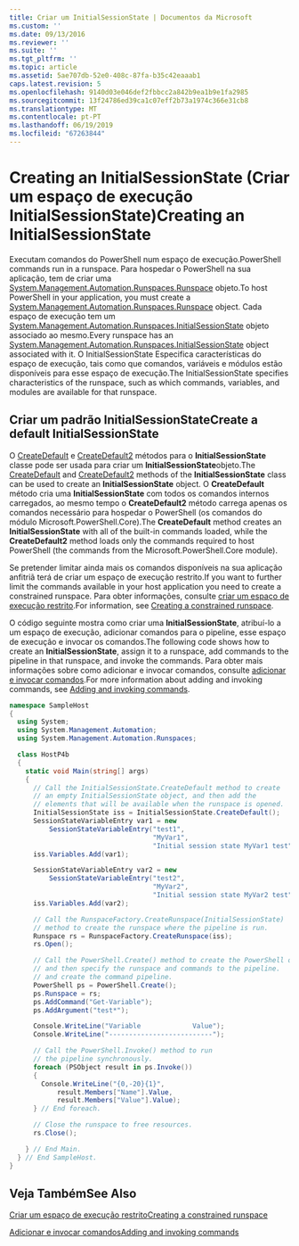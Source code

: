 ```yaml
---
title: Criar um InitialSessionState | Documentos da Microsoft
ms.custom: ''
ms.date: 09/13/2016
ms.reviewer: ''
ms.suite: ''
ms.tgt_pltfrm: ''
ms.topic: article
ms.assetid: 5ae707db-52e0-408c-87fa-b35c42eaaab1
caps.latest.revision: 5
ms.openlocfilehash: 9140d03e046def2fbbcc2a842b9ea1b9e1fa2985
ms.sourcegitcommit: 13f24786ed39ca1c07eff2b73a1974c366e31cb8
ms.translationtype: MT
ms.contentlocale: pt-PT
ms.lasthandoff: 06/19/2019
ms.locfileid: "67263844"
---
```

# <a name="creating-an-initialsessionstate"></a><span data-ttu-id="f3bd1-102">Creating an InitialSessionState (Criar um espaço de execução InitialSessionState)</span><span class="sxs-lookup"><span data-stu-id="f3bd1-102">Creating an InitialSessionState</span></span>

<span data-ttu-id="f3bd1-103">Executam comandos do PowerShell num espaço de execução.</span><span class="sxs-lookup"><span data-stu-id="f3bd1-103">PowerShell commands run in a runspace.</span></span>
<span data-ttu-id="f3bd1-104">Para hospedar o PowerShell na sua aplicação, tem de criar uma [System.Management.Automation.Runspaces.Runspace](/dotnet/api/System.Management.Automation.Runspaces.Runspace) objeto.</span><span class="sxs-lookup"><span data-stu-id="f3bd1-104">To host PowerShell in your application, you must create a [System.Management.Automation.Runspaces.Runspace](/dotnet/api/System.Management.Automation.Runspaces.Runspace) object.</span></span>
<span data-ttu-id="f3bd1-105">Cada espaço de execução tem um [System.Management.Automation.Runspaces.InitialSessionState](/dotnet/api/System.Management.Automation.Runspaces.InitialSessionState) objeto associado ao mesmo.</span><span class="sxs-lookup"><span data-stu-id="f3bd1-105">Every runspace has an [System.Management.Automation.Runspaces.InitialSessionState](/dotnet/api/System.Management.Automation.Runspaces.InitialSessionState) object associated with it.</span></span>
<span data-ttu-id="f3bd1-106">O InitialSessionState Especifica características do espaço de execução, tais como que comandos, variáveis e módulos estão disponíveis para esse espaço de execução.</span><span class="sxs-lookup"><span data-stu-id="f3bd1-106">The InitialSessionState specifies characteristics of the runspace, such as which commands, variables, and modules are available for that runspace.</span></span>

## <a name="create-a-default-initialsessionstate"></a><span data-ttu-id="f3bd1-107">Criar um padrão InitialSessionState</span><span class="sxs-lookup"><span data-stu-id="f3bd1-107">Create a default InitialSessionState</span></span>

<span data-ttu-id="f3bd1-108">O [CreateDefault](/dotnet/api/System.Management.Automation.Runspaces.InitialSessionState.CreateDefault) e [CreateDefault2](/dotnet/api/System.Management.Automation.Runspaces.InitialSessionState.CreateDefault2) métodos para o **InitialSessionState** classe pode ser usada para criar um **InitialSessionState**objeto.</span><span class="sxs-lookup"><span data-stu-id="f3bd1-108">The [CreateDefault](/dotnet/api/System.Management.Automation.Runspaces.InitialSessionState.CreateDefault) and [CreateDefault2](/dotnet/api/System.Management.Automation.Runspaces.InitialSessionState.CreateDefault2) methods of the **InitialSessionState** class can be used to create an **InitialSessionState** object.</span></span>
<span data-ttu-id="f3bd1-109">O **CreateDefault** método cria uma **InitialSessionState** com todos os comandos internos carregados, ao mesmo tempo o **CreateDefault2** método carrega apenas os comandos necessário para hospedar o PowerShell (os comandos do módulo Microsoft.PowerShell.Core).</span><span class="sxs-lookup"><span data-stu-id="f3bd1-109">The **CreateDefault** method creates an **InitialSessionState** with all of the built-in commands loaded, while the **CreateDefault2** method loads only the commands required to host PowerShell (the commands from the Microsoft.PowerShell.Core module).</span></span>

<span data-ttu-id="f3bd1-110">Se pretender limitar ainda mais os comandos disponíveis na sua aplicação anfitriã terá de criar um espaço de execução restrito.</span><span class="sxs-lookup"><span data-stu-id="f3bd1-110">If you want to further limit the commands available in your host application you need to create a constrained runspace.</span></span>
<span data-ttu-id="f3bd1-111">Para obter informações, consulte [criar um espaço de execução restrito](creating-a-constrained-runspace.md).</span><span class="sxs-lookup"><span data-stu-id="f3bd1-111">For information, see [Creating a constrained runspace](creating-a-constrained-runspace.md).</span></span>

<span data-ttu-id="f3bd1-112">O código seguinte mostra como criar uma **InitialSessionState**, atribuí-lo a um espaço de execução, adicionar comandos para o pipeline, esse espaço de execução e invocar os comandos.</span><span class="sxs-lookup"><span data-stu-id="f3bd1-112">The following code shows how to create an **InitialSessionState**, assign it to a runspace, add commands to the pipeline in that runspace, and invoke the commands.</span></span>
<span data-ttu-id="f3bd1-113">Para obter mais informações sobre como adicionar e invocar comandos, consulte [adicionar e invocar comandos](adding-and-invoking-commands.md).</span><span class="sxs-lookup"><span data-stu-id="f3bd1-113">For more information about adding and invoking commands, see [Adding and invoking commands](adding-and-invoking-commands.md).</span></span>

```csharp
namespace SampleHost
{
  using System;
  using System.Management.Automation;
  using System.Management.Automation.Runspaces;

  class HostP4b
  {
    static void Main(string[] args)
    {
      // Call the InitialSessionState.CreateDefault method to create
      // an empty InitialSessionState object, and then add the
      // elements that will be available when the runspace is opened.
      InitialSessionState iss = InitialSessionState.CreateDefault();
      SessionStateVariableEntry var1 = new
          SessionStateVariableEntry("test1",
                                    "MyVar1",
                                    "Initial session state MyVar1 test");
      iss.Variables.Add(var1);

      SessionStateVariableEntry var2 = new
          SessionStateVariableEntry("test2",
                                    "MyVar2",
                                    "Initial session state MyVar2 test");
      iss.Variables.Add(var2);

      // Call the RunspaceFactory.CreateRunspace(InitialSessionState)
      // method to create the runspace where the pipeline is run.
      Runspace rs = RunspaceFactory.CreateRunspace(iss);
      rs.Open();

      // Call the PowerShell.Create() method to create the PowerShell object,
      // and then specify the runspace and commands to the pipeline.
      // and create the command pipeline.
      PowerShell ps = PowerShell.Create();
      ps.Runspace = rs;
      ps.AddCommand("Get-Variable");
      ps.AddArgument("test*");

      Console.WriteLine("Variable             Value");
      Console.WriteLine("--------------------------");

      // Call the PowerShell.Invoke() method to run
      // the pipeline synchronously.
      foreach (PSObject result in ps.Invoke())
      {
        Console.WriteLine("{0,-20}{1}",
            result.Members["Name"].Value,
            result.Members["Value"].Value);
      } // End foreach.

      // Close the runspace to free resources.
      rs.Close();

    } // End Main.
  } // End SampleHost.
}
```

## <a name="see-also"></a><span data-ttu-id="f3bd1-114">Veja Também</span><span class="sxs-lookup"><span data-stu-id="f3bd1-114">See Also</span></span>

[<span data-ttu-id="f3bd1-115">Criar um espaço de execução restrito</span><span class="sxs-lookup"><span data-stu-id="f3bd1-115">Creating a constrained runspace</span></span>](creating-a-constrained-runspace.md)

[<span data-ttu-id="f3bd1-116">Adicionar e invocar comandos</span><span class="sxs-lookup"><span data-stu-id="f3bd1-116">Adding and invoking commands</span></span>](adding-and-invoking-commands.md)
